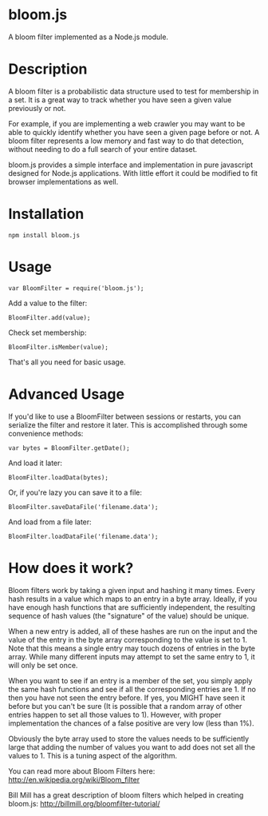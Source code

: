 bloom.js
========

A bloom filter implemented as a Node.js module.

Description
========
A bloom filter is a probabilistic data structure used to test for membership in a set. It is a great way to track whether you have seen a given value previously or not. 

For example, if you are implementing a web crawler you may want to be able to quickly identify whether you have seen a given page before or not. A bloom filter represents a low memory and fast way to do that detection, without needing to do a full search of your entire dataset.

bloom.js provides a simple interface and implementation in pure javascript designed for Node.js applications. With little effort it could be modified to fit browser implementations as well.

Installation
========
    npm install bloom.js
    
Usage
========
    var BloomFilter = require('bloom.js');

Add a value to the filter:

    BloomFilter.add(value); 
    
Check set membership:

    BloomFilter.isMember(value);
    
That's all you need for basic usage.

Advanced Usage
========
If you'd like to use a BloomFilter between sessions or restarts, you can serialize the filter and restore it later. This is accomplished through some convenience methods:

    var bytes = BloomFilter.getDate();
    
And load it later:

    BloomFilter.loadData(bytes);
    
Or, if you're lazy you can save it to a file:

    BloomFilter.saveDataFile('filename.data');
    
And load from a file later:

    BloomFilter.loadDataFile('filename.data');

How does it work?
========
Bloom filters work by taking a given input and hashing it many times. Every hash results in a value which maps to an entry in a byte array. Ideally, if you have enough hash functions that are sufficiently independent, the resulting sequence of hash values (the "signature" of the value) should be unique. 

When a new entry is added, all of these hashes are run on the input and the value of the entry in the byte array corresponding to the value is set to 1. Note that this means a single entry may touch dozens of entries in the byte array. While many different inputs may attempt to set the same entry to 1, it will only be set once. 

When you want to see if an entry is a member of the set, you simply apply the same hash functions and see if all the corresponding entries are 1. If no then you have not seen the entry before. If yes, you MIGHT have seen it before but you can't be sure (It is possible that a random array of other entries happen to set all those values to 1). However, with proper implementation the chances of a false positive are very low (less than 1%). 

Obviously the byte array used to store the values needs to be sufficiently large that adding the number of values you want to add does not set all the values to 1. This is a tuning aspect of the algorithm.

You can read more about Bloom Filters here: http://en.wikipedia.org/wiki/Bloom_filter

Bill Mill has a great description of bloom filters which helped in creating bloom.js: http://billmill.org/bloomfilter-tutorial/

